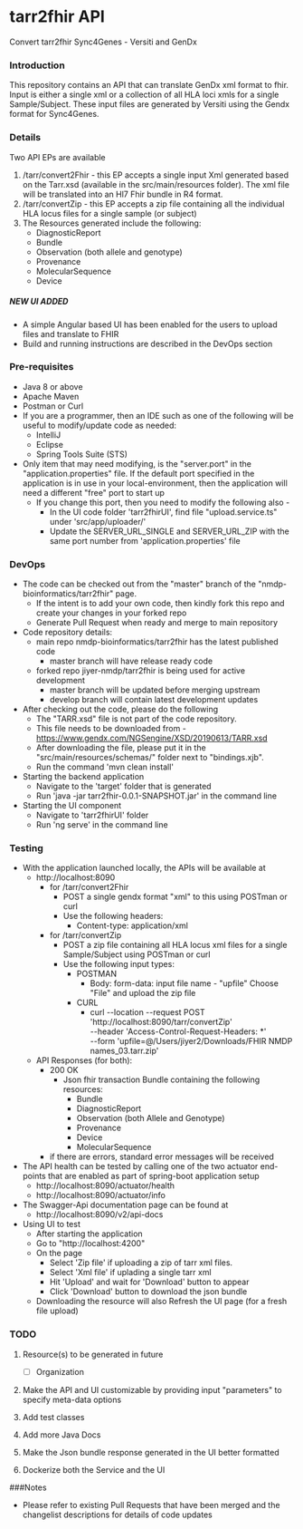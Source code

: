 # tarr2fhir API
Convert tarr2fhir Sync4Genes - Versiti and GenDx


### Introduction
This repository contains an API that can translate GenDx xml format to fhir. Input is either a single xml or a collection of all HLA loci xmls for a single Sample/Subject. These input files are generated by Versiti using the Gendx format for Sync4Genes.


### Details
Two API EPs are available 
 1. /tarr/convert2Fhir - this EP accepts a single input Xml generated based on the Tarr.xsd (available in the src/main/resources folder). The xml file will be translated into an Hl7 Fhir bundle in R4 format.
 2. /tarr/convertZip - this EP accepts a zip file containing all the individual HLA locus files for a single sample (or subject)
 3. The Resources generated include the following:
     - DiagnosticReport
     - Bundle
     - Observation (both allele and genotype)
     - Provenance
     - MolecularSequence
     - Device
   
##### NEW UI ADDED
 - A simple Angular based UI has been enabled for the users to upload files and translate to FHIR
 - Build and running instructions are described in the DevOps section

### Pre-requisites
- Java 8 or above
- Apache Maven
- Postman or Curl
- If you are a programmer, then an IDE such as one of the following will be useful to modify/update code as needed:
   - IntelliJ 
   - Eclipse
   - Spring Tools Suite (STS) 
- Only item that may need modifying, is the "server.port" in the "application.properties" file. If the default port specified in the application is in use in your local-environment, then the application will need a different "free" port to start up
  - If you change this port, then you need to modify the following also -
    - In the UI code folder 'tarr2fhirUI', find file "upload.service.ts" under 'src/app/uploader/'
    - Update the SERVER_URL_SINGLE and SERVER_URL_ZIP with the same port number from 'application.properties' file

### DevOps 
- The code can be checked out from the "master" branch of the "nmdp-bioinformatics/tarr2fhir" page.
   - If the intent is to add your own code, then kindly fork this repo and create your changes in your forked repo
   - Generate Pull Request when ready and merge to main repository
- Code repository details:
   - main repo nmdp-bioinformatics/tarr2fhir has the latest published code
        - master branch will have release ready code
   - forked repo jiyer-nmdp/tarr2fhir is being used for active development
        - master branch will be updated before merging upstream
        - develop branch will contain latest development updates   
- After checking out the code, please do the following 
   - The "TARR.xsd" file is not part of the code repository. 
   - This file needs to be downloaded from - https://www.gendx.com/NGSengine/XSD/20190613/TARR.xsd
   - After downloading the file, please put it in the "src/main/resources/schemas/" folder next to "bindings.xjb".
   - Run the command 'mvn clean install'
- Starting the backend application
   - Navigate to the 'target' folder that is generated
   - Run 'java -jar tarr2fhir-0.0.1-SNAPSHOT.jar' in the command line
- Starting the UI component
   - Navigate to 'tarr2fhirUI' folder
   - Run 'ng serve' in the command line
   
### Testing
- With the application launched locally, the APIs will be available at
  - http://localhost:8090
    - for /tarr/convert2Fhir
      - POST a single gendx format "xml" to this using POSTman or curl
      - Use the following headers: 
        - Content-type: application/xml
    - for /tarr/convertZip
      - POST a zip file containing all HLA locus xml files for a single Sample/Subject using POSTman or curl    
      - Use the following input types:
        - POSTMAN
          - Body: form-data: input file name - "upfile"
                             Choose "File" and upload the zip file
        - CURL
          - curl --location --request POST 'http://localhost:8090/tarr/convertZip' \
            --header 'Access-Control-Request-Headers: *' \
            --form 'upfile=@/Users/jiyer2/Downloads/FHIR NMDP names_03.tarr.zip' 
  - API Responses (for both):
    - 200 OK
      - Json fhir transaction Bundle containing the following resources:
         - Bundle
         - DiagnosticReport
         - Observation (both Allele and Genotype)
         - Provenance
         - Device
         - MolecularSequence
    - if there are errors, standard error messages will be received 
- The API health can be tested by calling one of the two actuator end-points that are enabled as part of spring-boot application setup
  - http://localhost:8090/actuator/health
  - http://localhost:8090/actuator/info
- The Swagger-Api documentation page can be found at 
  - http://localhost:8090/v2/api-docs 
- Using UI to test
  - After starting the application 
  - Go to "http://localhost:4200"
  - On the page 
      - Select 'Zip file' if uploading a zip of tarr xml files. 
      - Select 'Xml file' if uplading a single tarr xml
      - Hit 'Upload' and wait for 'Download' button to appear
      - Click 'Download' button to download the json bundle 
  - Downloading the resource will also Refresh the UI page (for a fresh file upload)
 
### TODO
1. Resource(s) to be generated in future
     - [ ] Organization

2. Make the API and UI customizable by providing input "parameters" to specify meta-data options

3. Add test classes

4. Add more Java Docs

5. Make the Json bundle response generated in the UI better formatted

6. Dockerize both the Service and the UI

###Notes
- Please refer to existing Pull Requests that have been merged and the changelist descriptions for details of code updates
